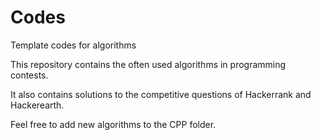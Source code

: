 # Codes
Template codes for algorithms

This repository contains the often used algorithms in programming contests.

It also contains solutions to the competitive questions of Hackerrank and Hackerearth.

Feel free to add new algorithms to the CPP folder.
